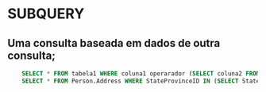 # SUBQUERY

## Uma consulta baseada em dados de outra consulta;

```SQL
    SELECT * FROM tabela1 WHERE coluna1 operarador (SELECT coluna2 FROM tabela2 WHERE coluna operador condicao)
    SELECT * FROM Person.Address WHERE StateProvinceID IN (SELECT StateProvinceID FROM Person.StateProvince WHERE Name = 'Alberta')
```